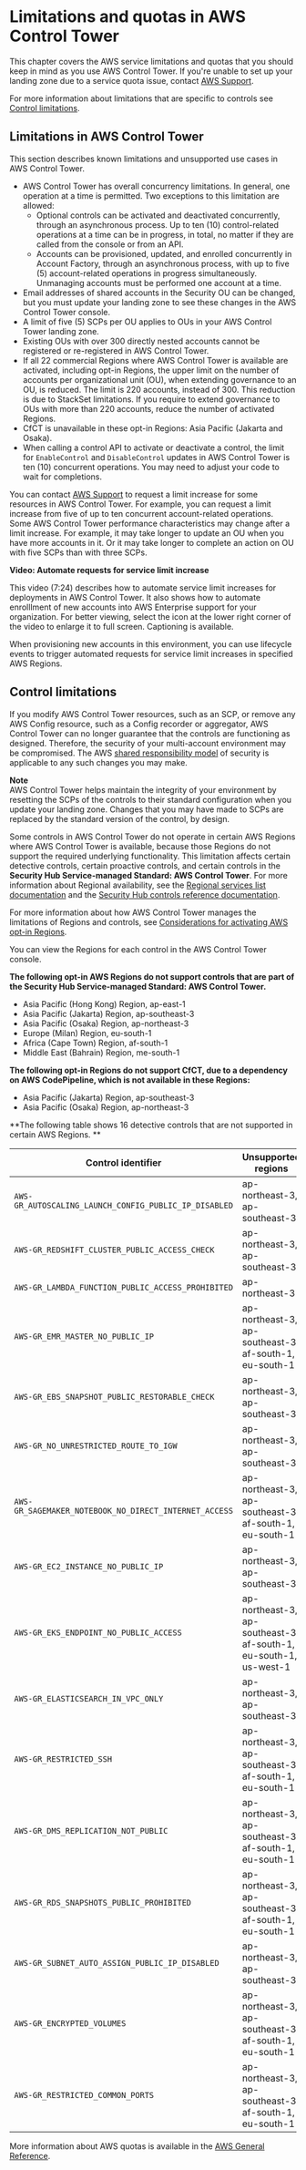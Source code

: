 # Limitations and quotas in AWS Control Tower<a name="limits"></a>

This chapter covers the AWS service limitations and quotas that you should keep in mind as you use AWS Control Tower\. If you're unable to set up your landing zone due to a service quota issue, contact [AWS Support](https://aws.amazon.com/premiumsupport/)\.

For more information about limitations that are specific to controls see [Control limitations](#control-limitations)\.

## Limitations in AWS Control Tower<a name="controltower-limits"></a>

This section describes known limitations and unsupported use cases in AWS Control Tower\.
+ AWS Control Tower has overall concurrency limitations\. In general, one operation at a time is permitted\. Two exceptions to this limitation are allowed:
  + Optional controls can be activated and deactivated concurrently, through an asynchronous process\. Up to ten \(10\) control\-related operations at a time can be in progress, in total, no matter if they are called from the console or from an API\.
  + Accounts can be provisioned, updated, and enrolled concurrently in Account Factory, through an asynchronous process, with up to five \(5\) account\-related operations in progress simultaneously\. Unmanaging accounts must be performed one account at a time\.
+ Email addresses of shared accounts in the Security OU can be changed, but you must update your landing zone to see these changes in the AWS Control Tower console\.
+ A limit of five \(5\) SCPs per OU applies to OUs in your AWS Control Tower landing zone\.
+ Existing OUs with over 300 directly nested accounts cannot be registered or re\-registered in AWS Control Tower\.
+ If all 22 commercial Regions where AWS Control Tower is available are activated, including opt\-in Regions, the upper limit on the number of accounts per organizational unit \(OU\), when extending governance to an OU, is reduced\. The limit is 220 accounts, instead of 300\. This reduction is due to StackSet limitations\. If you require to extend governance to OUs with more than 220 accounts, reduce the number of activated Regions\.
+ CfCT is unavailable in these opt\-in Regions: Asia Pacific \(Jakarta and Osaka\)\.
+ When calling a control API to activate or deactivate a control, the limit for `EnableControl` and `DisableControl` updates in AWS Control Tower is ten \(10\) concurrent operations\. You may need to adjust your code to wait for completions\.

You can contact [AWS Support](http://aws.amazon.com/premiumsupport/) to request a limit increase for some resources in AWS Control Tower\. For example, you can request a limit increase from five of up to ten concurrent account\-related operations\. Some AWS Control Tower performance characteristics may change after a limit increase\. For example, it may take longer to update an OU when you have more accounts in it\. Or it may take longer to complete an action on OU with five SCPs than with three SCPs\.

**Video: Automate requests for service limit increase**

This video \(7:24\) describes how to automate service limit increases for deployments in AWS Control Tower\. It also shows how to automate enrolllment of new accounts into AWS Enterprise support for your organization\. For better viewing, select the icon at the lower right corner of the video to enlarge it to full screen\. Captioning is available\.

When provisioning new accounts in this environment, you can use lifecycle events to trigger automated requests for service limit increases in specified AWS Regions\. 

## Control limitations<a name="control-limitations"></a>

If you modify AWS Control Tower resources, such as an SCP, or remove any AWS Config resource, such as a Config recorder or aggregator, AWS Control Tower can no longer guarantee that the controls are functioning as designed\. Therefore, the security of your multi\-account environment may be compromised\. The AWS [shared responsibility model](https://aws.amazon.com/compliance/shared-responsibility-model) of security is applicable to any such changes you may make\.

**Note**  
 AWS Control Tower helps maintain the integrity of your environment by resetting the SCPs of the controls to their standard configuration when you update your landing zone\. Changes that you may have made to SCPs are replaced by the standard version of the control, by design\.

Some controls in AWS Control Tower do not operate in certain AWS Regions where AWS Control Tower is available, because those Regions do not support the required underlying functionality\.  This limitation affects certain detective controls, certain proactive controls, and certain controls in the **Security Hub Service\-managed Standard: AWS Control Tower**\. For more information about Regional availability, see the [Regional services list documentation](https://aws.amazon.com/about-aws/global-infrastructure/regional-product-services/) and the [Security Hub controls reference documentation](https://docs.aws.amazon.com/securityhub/latest/userguide/securityhub-controls-reference.html)\.

For more information about how AWS Control Tower manages the limitations of Regions and controls, see [Considerations for activating AWS opt\-in Regions](opt-in-region-considerations.md)\.

You can view the Regions for each control in the AWS Control Tower console\.

**The following opt\-in AWS Regions do not support controls that are part of the Security Hub Service\-managed Standard: AWS Control Tower\.**
+ Asia Pacific \(Hong Kong\) Region, ap\-east\-1
+ Asia Pacific \(Jakarta\) Region, ap\-southeast\-3
+ Asia Pacific \(Osaka\) Region, ap\-northeast\-3 
+ Europe \(Milan\) Region, eu\-south\-1 
+ Africa \(Cape Town\) Region, af\-south\-1
+ Middle East \(Bahrain\) Region, me\-south\-1 

**The following opt\-in Regions do not support CfCT, due to a dependency on AWS CodePipeline, which is not available in these Regions:**
+ Asia Pacific \(Jakarta\) Region, ap\-southeast\-3 
+ Asia Pacific \(Osaka\) Region, ap\-northeast\-3 

**The following table shows 16 detective controls that are not supported in certain AWS Regions\. **


| **Control identifier** | **Unsupported regions** | 
| --- | --- | 
| `AWS-GR_AUTOSCALING_LAUNCH_CONFIG_PUBLIC_IP_DISABLED` | ap\-northeast\-3, ap\-southeast\-3 | 
| `AWS-GR_REDSHIFT_CLUSTER_PUBLIC_ACCESS_CHECK` | ap\-northeast\-3, ap\-southeast\-3 | 
| `AWS-GR_LAMBDA_FUNCTION_PUBLIC_ACCESS_PROHIBITED` | ap\-northeast\-3 | 
| `AWS-GR_EMR_MASTER_NO_PUBLIC_IP` | ap\-northeast\-3, ap\-southeast\-3, af\-south\-1, eu\-south\-1 | 
| `AWS-GR_EBS_SNAPSHOT_PUBLIC_RESTORABLE_CHECK` | ap\-northeast\-3, ap\-southeast\-3 | 
| `AWS-GR_NO_UNRESTRICTED_ROUTE_TO_IGW` | ap\-northeast\-3, ap\-southeast\-3 | 
| `AWS-GR_SAGEMAKER_NOTEBOOK_NO_DIRECT_INTERNET_ACCESS` | ap\-northeast\-3, ap\-southeast\-3, af\-south\-1, eu\-south\-1 | 
| `AWS-GR_EC2_INSTANCE_NO_PUBLIC_IP` | ap\-northeast\-3, ap\-southeast\-3 | 
| `AWS-GR_EKS_ENDPOINT_NO_PUBLIC_ACCESS` | ap\-northeast\-3, ap\-southeast\-3, af\-south\-1, eu\-south\-1, us\-west\-1 | 
| `AWS-GR_ELASTICSEARCH_IN_VPC_ONLY` | ap\-northeast\-3, ap\-southeast\-3 | 
| `AWS-GR_RESTRICTED_SSH` | ap\-northeast\-3, ap\-southeast\-3, af\-south\-1, eu\-south\-1 | 
| `AWS-GR_DMS_REPLICATION_NOT_PUBLIC` | ap\-northeast\-3, ap\-southeast\-3, af\-south\-1, eu\-south\-1 | 
| `AWS-GR_RDS_SNAPSHOTS_PUBLIC_PROHIBITED` | ap\-northeast\-3, ap\-southeast\-3, af\-south\-1, eu\-south\-1 | 
| `AWS-GR_SUBNET_AUTO_ASSIGN_PUBLIC_IP_DISABLED` | ap\-northeast\-3, ap\-southeast\-3 | 
| `AWS-GR_ENCRYPTED_VOLUMES` | ap\-northeast\-3, ap\-southeast\-3, af\-south\-1, eu\-south\-1 | 
| `AWS-GR_RESTRICTED_COMMON_PORTS` | ap\-northeast\-3, ap\-southeast\-3, af\-south\-1, eu\-south\-1 | 

More information about AWS quotas is available in the [AWS General Reference](https://docs.aws.amazon.com/general/latest/gr/aws_service_limits.html#limits_config)\.